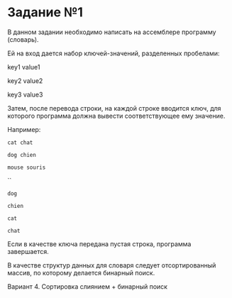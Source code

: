 Задание №1
=========
В данном задании необходимо написать на ассемблере программу (словарь).

Ей на вход дается набор ключей-значений, разделенных пробелами:

key1 value1

key2 value2

key3 value3

Затем, после перевода строки, на каждой строке вводится ключ, для которого программа должна вывести соответствующее ему значение.

Например:

`cat chat`

`dog chien`

`mouse souris`

``

`dog`

`chien`

`cat`

`chat`

Если в качестве ключа передана пустая строка, программа завершается.

В качестве структур данных для словаря следует отсортированный массив, по которому делается бинарный поиск.

Вариант 4.
Сортировка слиянием + бинарный поиск

